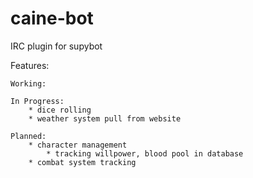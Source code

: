 caine-bot
=========

IRC plugin for supybot


Features: 

	Working:

	In Progress:
		* dice rolling
		* weather system pull from website
		
	Planned:
		* character management
			* tracking willpower, blood pool in database
		* combat system tracking

